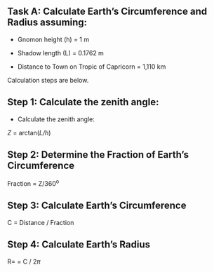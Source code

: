 ## **Task A**: Calculate Earth’s Circumference and Radius assuming:

- Gnomon height (h) = 1 m

- Shadow length (L) = 0.1762 m

- Distance to Town on Tropic of Capricorn = 1,110 km

Calculation steps are below.

## **Step 1: Calculate the zenith angle:**

- Calculate the zenith angle:

*Z* = arctan(*L/h*)

## **Step 2: Determine the Fraction of Earth’s Circumference**

Fraction = Z/360<sup>o</sup>

## **Step 3: Calculate Earth’s Circumference**

C = Distance / Fraction

## **Step 4: Calculate Earth’s Radius**

R= = C / 2$`\pi`$
